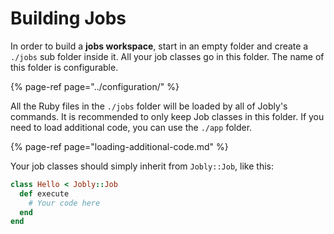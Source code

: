 # Building Jobs

In order to build a **jobs workspace**, start in an empty folder and create a `./jobs` sub folder inside it. All your job classes go in this folder. The name of this folder is configurable.

{% page-ref page="../configuration/" %}

All the Ruby files in the `./jobs` folder will be loaded by all of Jobly's commands. It is recommended to only keep Job classes in this folder. If you need to load additional code, you can use the `./app` folder.

{% page-ref page="loading-additional-code.md" %}

Your job classes should simply inherit from `Jobly::Job`, like this:

```ruby
class Hello < Jobly::Job
  def execute
    # Your code here
  end
end
```
